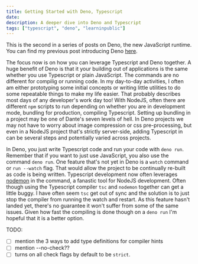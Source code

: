 ```yaml
---
title: Getting Started with Deno, Typescript
date:
description: A deeper dive into Deno and Typescript
tags: ["typescript", "deno", "learninpublic"]
---
```


This is the second in a series of posts on Deno, the new JavaScript runtime.  You can find my previous post introducing Deno [here](deno-start.md).  

The focus now is on how you can leverage Typescript and Deno together.  A huge benefit of Deno is that it your building out of applications is the same whether you use Typescript or plain JavaScript.  The commands are no different for compilig or running code.  In my day-to-day activities, I often am either prototyping some initial concepts or writing little utilities to do some repeatable things to make my life easier.  That probably describes most days of any developer's work day too!  With NodeJS, often there are different `npm` scripts to run depending on whether you are in development mode, bundling for production, compiling Typescript.  Setting up bundling in a project may be one of Dante's seven levels of hell.  In Deno projects we may not have to worry about image compression or css pre-processing, but even in a NodeJS project that's strictly server-side, adding Typescript in can be several steps and potentially varied across projects.  

In Deno, you just write Typescript code and run your code with `deno run`.  Remember that if you want to just use JavaScript, you also use the command `deno run`.  One feature that's not yet in Deno is a `watch` command or `run --watch` flag.  That would allow the project to be continually re-built as code is being written.  Typescript development now often leverages [nodemon](???) in the command, a fanastic tool for NodeJS development.  Often though using the Typescript compiler `tsc` and `nodemon` together can get a little buggy.  I have often seem `tsc` get out of sync and the solution is to just stop the compiler from running the watch and restart.  As this feature hasn't landed yet, there's no guarantee it won't suffer from some of the same issues.  Given how fast the compiling is done though on a `deno run` I'm hopeful that it is a better option.

TODO:
* [ ] mention the 3 ways to add type definitions for compiler hints
* [ ] mention --no-check??
* [ ] turns on all check flags by default to be `strict`.  